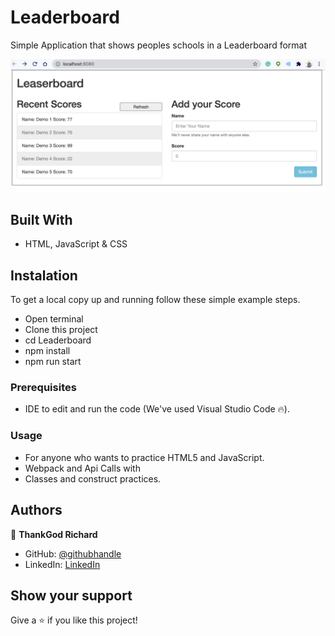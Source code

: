 # Leaderboard

Simple Application that shows peoples schools in a Leaderboard format

![screenshot](screenshots/screenshot.png)

## Built With

- HTML, JavaScript & CSS

## Instalation

To get a local copy up and running follow these simple example steps.

- Open terminal
- Clone this project
- cd Leaderboard
- npm install
- npm run start

### Prerequisites

- IDE to edit and run the code (We've used Visual Studio Code 🔥).

### Usage

- For anyone who wants to practice HTML5 and JavaScript.
- Webpack and Api Calls with
- Classes and construct practices.

## Authors

👤 **ThankGod Richard**

- GitHub: [@githubhandle](https://github.com/thankgodr)
- LinkedIn: [LinkedIn](http://www.linkedin.com/in/thankgodr)

## Show your support

Give a ⭐️ if you like this project!

